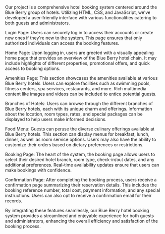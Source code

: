 Our project is a comprehensive hotel booking system centered around the Blue Berry group of hotels. Utilizing HTML, CSS, and JavaScript, we've developed a user-friendly interface with various functionalities catering to both guests and administrators.

Login Page: Users can securely log in to access their accounts or create new ones if they're new to the system. This page ensures that only authorized individuals can access the booking features.

Home Page: Upon logging in, users are greeted with a visually appealing home page that provides an overview of the Blue Berry hotel chain. It may include highlights of different properties, promotional offers, and quick access to booking options.

Amenities Page: This section showcases the amenities available at various Blue Berry hotels. Users can explore facilities such as swimming pools, fitness centers, spa services, restaurants, and more. Rich multimedia content like images and videos can be included to entice potential guests.

Branches of Hotels: Users can browse through the different branches of Blue Berry hotels, each with its unique charm and offerings. Information about the location, room types, rates, and special packages can be displayed to help users make informed decisions.

Food Menu: Guests can peruse the diverse culinary offerings available at Blue Berry hotels. This section can display menus for breakfast, lunch, dinner, as well as room service options. Users may also have the ability to customize their orders based on dietary preferences or restrictions.

Booking Page: The heart of the system, the booking page allows users to select their desired hotel branch, room type, check-in/out dates, and any additional preferences. Real-time availability updates ensure that users can make bookings with confidence.

Confirmation Page: After completing the booking process, users receive a confirmation page summarizing their reservation details. This includes the booking reference number, total cost, payment information, and any special instructions. Users can also opt to receive a confirmation email for their records.

By integrating these features seamlessly, our Blue Berry hotel booking system provides a streamlined and enjoyable experience for both guests and administrators, enhancing the overall efficiency and satisfaction of the booking process.
